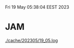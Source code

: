 Fri 19 May 05:38:04 EEST 2023
# JAM
<a href='./cache/202305/19_05.log'>./cache/202305/19_05.log</a>
